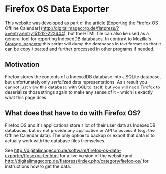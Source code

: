 # Firefox OS Data Exporter

This website was developed as part of the article [Exporting the Firefox OS Offline Calendar] (http://digitalimagecorp.de/flatpress/?x=entry:entry151212-222444), but the HTML file can also be used as a general tool for exporting IndexedDB databases. In contrast to Mozilla's [Storage Inspector](https://developer.mozilla.org/en-US/docs/Tools/Storage_Inspector) this script will dump the databases in text format so that it can be copy / pasted and further processed in other programs if needed.

## Motivation

Firefox stores the contents of a IndexedDB database into a SQLite database, but unfortunately only *serialized* data representations. As a result you cannot just view this database with SQLite itself, but you will need Firefox to deserialize those strings again to make any sense of it - which is exactly what this page does.

## What does that have to do with Firefox OS?

Firefox OS and it's applications store a lot of their user data as IndexedDB databases, but do not provide any application or API to access it (e.g. the Offline Calendar data). The only option to backup or export that data is to actually work with the database files themselves.

See http://digitalimagecorp.de/software/firefox-os-data-exporter/ffosexporter.html for a live version of the website and http://digitalimagecorp.de/flatpress/index.php/category/firefox-os/ for instructions how to get the data.
